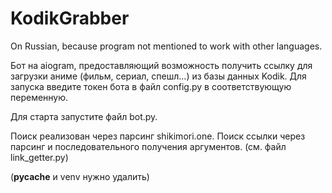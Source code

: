 # KodikGrabber
On Russian, because program not mentioned to work with other languages.

Бот на aiogram, предоставляющий возможность получить ссылку для загрузки аниме (фильм, сериал, спешл...) из базы данных Kodik.
Для запуска введите токен бота в файл config.py в соответствующую переменную.

Для старта запустите файл bot.py.

Поиск реализован через парсинг shikimori.one.
Поиск ссылки через парсинг и последовательного получения аргументов. (см. файл link_getter.py)

(__pycache__ и venv нужно удалить)
